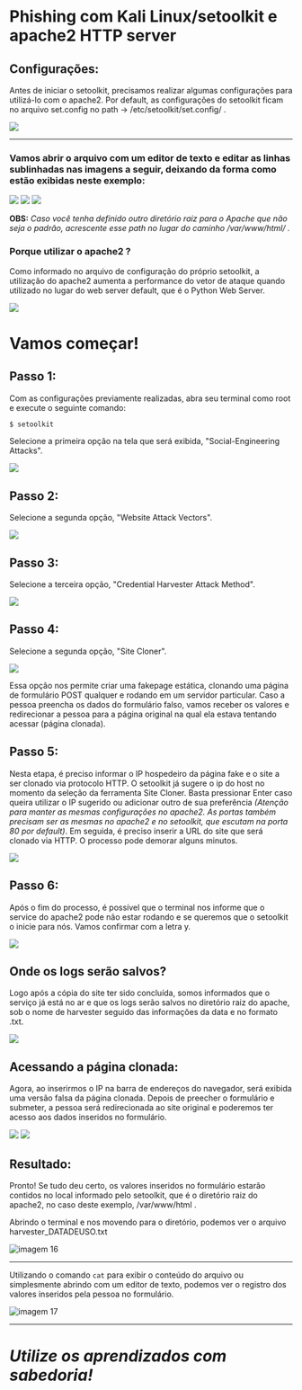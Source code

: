 # Phishing com Kali Linux/setoolkit e apache2 HTTP server

## Configurações:
Antes de iniciar o setoolkit, precisamos realizar algumas configurações para utilizá-lo com o apache2. Por default, as configurações do setoolkit ficam no arquivo set.config no path -> /etc/setoolkit/set.config/ .

<img src="https://github.com/tilearningwell/Phishing-Kali-Linux/blob/8ca9e410596ef85f166e7238ba6293644ac1474a/8.png" />

---

### Vamos abrir o arquivo com um editor de texto e editar as linhas sublinhadas nas imagens a seguir, deixando da forma como estão exibidas neste exemplo:

<img src="https://github.com/tilearningwell/Phishing-Kali-Linux/blob/8ca9e410596ef85f166e7238ba6293644ac1474a/9.png" />

<img src="https://github.com/tilearningwell/Phishing-Kali-Linux/blob/8ca9e410596ef85f166e7238ba6293644ac1474a/10.png" />

<img src="https://github.com/tilearningwell/Phishing-Kali-Linux/blob/8ca9e410596ef85f166e7238ba6293644ac1474a/11.png" />

**OBS:** *Caso você tenha definido outro diretório raiz para o Apache que não seja o padrão, acrescente esse path no lugar do caminho /var/www/html/ .*

### Porque utilizar o apache2 ?

Como informado no arquivo de configuração do próprio setoolkit, a utilização do apache2 aumenta a performance do vetor de ataque quando utilizado no lugar do web server default, que é o Python Web Server.

<img src="https://github.com/tilearningwell/Phishing-Kali-Linux/blob/8ca9e410596ef85f166e7238ba6293644ac1474a/12.png" />

# Vamos começar!

## Passo 1:

Com as configurações previamente realizadas, abra seu terminal como root e execute o seguinte comando:

```zsh
$ setoolkit
```
Selecione a primeira opção na tela que será exibida, "Social-Engineering Attacks".

<img src="https://github.com/tilearningwell/Phishing-Kali-Linux/blob/8ca9e410596ef85f166e7238ba6293644ac1474a/1.png" />

## Passo 2:

Selecione a segunda opção, "Website Attack Vectors".

<img src="https://github.com/tilearningwell/Phishing-Kali-Linux/blob/8ca9e410596ef85f166e7238ba6293644ac1474a/2.png" />

## Passo 3:

Selecione a terceira opção, "Credential Harvester Attack Method".

<img src="https://github.com/tilearningwell/Phishing-Kali-Linux/blob/8ca9e410596ef85f166e7238ba6293644ac1474a/3.png" />

## Passo 4:

Selecione a segunda opção, "Site Cloner".

<img src="https://github.com/tilearningwell/Phishing-Kali-Linux/blob/8ca9e410596ef85f166e7238ba6293644ac1474a/4.png" />

Essa opção nos permite criar uma fakepage estática, clonando uma página de formulário POST qualquer e rodando em um servidor particular. Caso a pessoa preencha os dados do formulário falso, vamos receber os valores e redirecionar a pessoa para a página original na qual ela estava tentando acessar (página clonada).

## Passo 5:

Nesta etapa, é preciso informar o IP hospedeiro da página fake e o site a ser clonado via protocolo HTTP. O setoolkit já sugere o ip do host no momento da seleção da ferramenta Site Cloner. Basta pressionar Enter caso queira utilizar o IP sugerido ou adicionar outro de sua preferência *(Atenção para manter as mesmas configurações no apache2. As portas também precisam ser as mesmas no apache2 e no setoolkit, que escutam na porta 80 por default)*. Em seguida, é preciso inserir a URL do site que será clonado via HTTP. O processo pode demorar alguns minutos.

<img src="https://github.com/tilearningwell/Phishing-Kali-Linux/blob/8ca9e410596ef85f166e7238ba6293644ac1474a/5.png" />

## Passo 6:

Após o fim do processo, é possível que o terminal nos informe que o service do apache2 pode não estar rodando e se queremos que o setoolkit o inicie para nós. Vamos confirmar com a letra y.

<img src="https://github.com/tilearningwell/Phishing-Kali-Linux/blob/8ca9e410596ef85f166e7238ba6293644ac1474a/14.png" />

## Onde os logs serão salvos?

Logo após a cópia do site ter sido concluída, somos informados que o serviço já está no ar e que os logs serão salvos no diretório raiz do apache, sob o nome de harvester seguido das informações da data e no formato .txt.

<img src="https://github.com/tilearningwell/Phishing-Kali-Linux/blob/8ca9e410596ef85f166e7238ba6293644ac1474a/15.png" />

## Acessando a página clonada:

Agora, ao inserirmos o IP na barra de endereços do navegador, será exibida uma versão falsa da página clonada. Depois de preecher o formulário e submeter, a pessoa será redirecionada ao site original e poderemos ter acesso aos dados inseridos no formulário.    

<img src="https://github.com/tilearningwell/Phishing-Kali-Linux/blob/8ca9e410596ef85f166e7238ba6293644ac1474a/6.png" />

<img src="https://github.com/tilearningwell/Phishing-Kali-Linux/blob/8ca9e410596ef85f166e7238ba6293644ac1474a/6-1.png" />

## Resultado:

Pronto! Se tudo deu certo, os valores inseridos no formulário estarão contidos no local informado pelo setoolkit, que é o diretório raiz do apache2, no caso deste exemplo, /var/www/html .

Abrindo o terminal e nos movendo para o diretório, podemos ver o arquivo harvester_DATADEUSO.txt

![imagem 16](imagens/16.png "imagem")

---

Utilizando o comando ```cat``` para exibir o conteúdo do arquivo ou simplesmente abrindo com um editor de texto, podemos ver o registro dos valores inseridos pela pessoa no formulário.

![imagem 17](imagens/17.png "imagem")

---

# *Utilize os aprendizados com sabedoria!*
